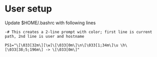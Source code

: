 # User setup

Update $HOME/.bashrc with following lines

`-# This creates a 2-line prompt with color; first line is current path, 2nd line is user and hostname`

`PS1="\[\033[32m\][\w]\[\033[0m\]\n\[\033[1;34m\]\u \h\[\033[38;5;196m\] -> \[\033[0m\]"`

